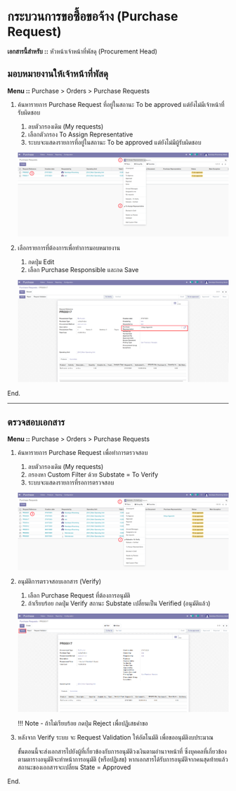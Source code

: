 # กระบวนการขอซื้อขอจ้าง (Purchase Request)

**เอกสารนี้สำหรับ ::** หัวหน้าเจ้าหน้าที่พัสดุ (Procurement Head)

## มอบหมายงานให้เจ้าหน้าที่พัสดุ

**Menu ::** Purchase > Orders > Purchase Requests

1. ค้นหารายการ Purchase Request ที่อยู่ในสถานะ To be approved แต่ยังไม่มีเจ้าหน้าที่รับผิดชอบ
      1. ลบตัวกรองเดิม (My requests)
      2. เลือกตัวกรอง To Assign Representative
      3. ระบบจะแสดงรายการที่อยู่ในสถานะ To be approved แต่ยังไม่มีผู้รับผิดชอบ

    ![](img/1_pr_to_assign.png)

2. เลือกรายการที่ต้องการเพื่อทำการมอบหมายงาน
      1. กดปุ่ม Edit
      2. เลือก Purchase Responsible และกด Save

    ![](img/1_pr_assign_to_pr_manager.png)

End.

---------------------------------------------

## ตรวจสอบเอกสาร

**Menu ::** Purchase > Orders > Purchase Requests

1. ค้นหารายการ Purchase Request เพื่อทำการตรวจสอบ
      1. ลบตัวกรองเดิม (My requests)
      2. กรองหา Custom Filter ด้วย Substate = To Verify
      3. ระบบจะแสดงรายการที่รอการตรวจสอบ

    ![](img/1_pr_to_verify.png)

2. อนุมัติการตรวจสอบเอกสาร (Verify)
      1. เลือก Purchase Request ที่ต้องการอนุมัติ
      2. ถ้าเรียบร้อย กดปุ่ม Verify สถานะ Substate เปลี่ยนเป็น Verified (อนุมัติแล้ว)

    ![](img/1_pr_verify_document.png)

    !!! Note
        - ถ้าไม่เรียบร้อย กดปุ่ม Reject เพื่อปฏิเสธคำขอ

3. หลังจาก Verify ระบบ จะ Request Validation ให้อัตโนมัติ เพื่อขออนุมัติงบประมาณ

    ขั้นตอนนี้จะส่งเอกสารไปยังผู้ที่เกี่ยวข้องกับการอนุมัติวงเงินตามอำนาจหน้าที่ ซึ่งบุคคลที่เกี่ยวข้องตามตารางอนุมัติจะทำหน้าการอนุมัติ (หรือปฏิเสธ) หากเอกสารได้รับการอนุมัติจากคนสุดท้ายแล้ว สถานะของเอกสารจะเปลี่ยน State = Approved

End.